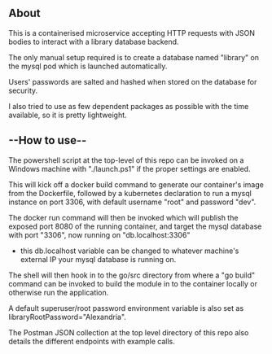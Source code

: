 ## About ##
This is a containerised microservice accepting HTTP requests with JSON bodies to interact with a library database backend.

The only manual setup required is to create a database named "library" on the mysql pod which is launched automatically.

Users' passwords are salted and hashed when stored on the database for security.

I also tried to use as few dependent packages as possible with the time available, so it is pretty lightweight.

## --How to use-- ##
The powershell script at the top-level of this repo can be invoked on a Windows machine with "./launch.ps1" if the proper settings are enabled.

This will kick off a docker build command to generate our container's image from the Dockerfile, followed by a kubernetes declaration to run a 
mysql instance on port 3306, with default username "root" and password "dev".

The docker run command will then be invoked which will publish the exposed port 8080 of the running container, and target the mysql database 
with port "3306", 
now running on "db.localhost:3306" 
- this db.localhost variable can be changed to whatever machine's external IP your mysql database is running on.

The shell will then hook in to the go/src directory from where a "go build" command can be invoked to build the module in to the container locally or otherwise run the application.

A default superuser/root password environment variable is also set as libraryRootPassword="Alexandria".

The Postman JSON collection at the top level directory of this repo also details the different endpoints with example calls.
